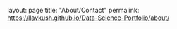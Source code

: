 layout: page
title: "About/Contact"
permalink: https://llavkush.github.io/Data-Science-Portfolio/about/
